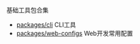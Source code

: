基础工具包合集

- [packages/cli](./packages/cli/) CLI工具
- [packages/web-configs](./packages/web-configs/) Web开发常用配置